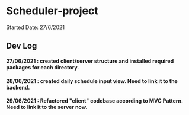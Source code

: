 # Scheduler-project

Started Date: 27/6/2021

## Dev Log

#### 27/06/2021 : created client/server structure and installed required packages for each directory.

#### 28/06/2021 : created daily schedule input view. Need to link it to the backend.

#### 29/06/2021 : Refactored "client" codebase according to MVC Pattern. Need to link it to the server now.
